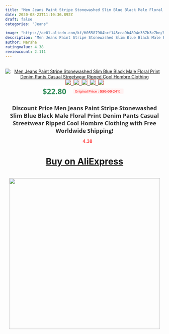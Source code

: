 ```yaml
---
title: "Men Jeans Paint Stripe Stonewashed Slim Blue Black Male Floral Print Denim Pants Casual Streetwear Ripped Cool Hombre Clothing"
date: 2020-08-23T11:10:36.892Z
draft: false
categories: "Jeans"

image: "https://ae01.alicdn.com/kf/H05587904bcf145cca9b4894e337b3e7bn/Men-Jeans-Paint-Stripe-Stonewashed-Slim-Blue-Black-Male-Floral-Print-Denim-Pants-Casual-Streetwear-Ripped.jpg"
description: "Men Jeans Paint Stripe Stonewashed Slim Blue Black Male Floral Print Denim Pants Casual Streetwear Ripped Cool Hombre Clothing"
author: Marsha
ratingvalue: 4.38
reviewcount: 2.111
---
```

<br>
<div style="text-align: center;">
<a href="https://s.click.aliexpress.com/e/_ApFo4H" target="_blank" rel="nofollow noopener noreferrer"><img alt="Men Jeans Paint Stripe Stonewashed Slim Blue Black Male Floral Print Denim Pants Casual Streetwear Ripped Cool Hombre Clothing" class="magnifier-image" src="https://ae01.alicdn.com/kf/H05587904bcf145cca9b4894e337b3e7bn/Men-Jeans-Paint-Stripe-Stonewashed-Slim-Blue-Black-Male-Floral-Print-Denim-Pants-Casual-Streetwear-Ripped.jpg_640x640.jpg">
<br>
<img style="border:1px solid salmon" src="https://ae01.alicdn.com/kf/H05587904bcf145cca9b4894e337b3e7bn/Men-Jeans-Paint-Stripe-Stonewashed-Slim-Blue-Black-Male-Floral-Print-Denim-Pants-Casual-Streetwear-Ripped.jpg_120x120.jpg">&nbsp;&nbsp;<img style="border:1px solid salmon" src="https://ae01.alicdn.com/kf/H019da0663d4f48f3b1413b96c4728e5cs/Men-Jeans-Paint-Stripe-Stonewashed-Slim-Blue-Black-Male-Floral-Print-Denim-Pants-Casual-Streetwear-Ripped.jpg_120x120.jpg">&nbsp;&nbsp;<img style="border:1px solid salmon" src="https://ae01.alicdn.com/kf/H6e03d35e902549b38801cf07e10ba77eo/Men-Jeans-Paint-Stripe-Stonewashed-Slim-Blue-Black-Male-Floral-Print-Denim-Pants-Casual-Streetwear-Ripped.jpg_120x120.jpg">&nbsp;&nbsp;<img style="border:1px solid salmon" src="https://ae01.alicdn.com/kf/H4c8a005a685d4d63b3e96fc2c800f027c/Men-Jeans-Paint-Stripe-Stonewashed-Slim-Blue-Black-Male-Floral-Print-Denim-Pants-Casual-Streetwear-Ripped.jpg_120x120.jpg">&nbsp;&nbsp;<img style="border:1px solid salmon" src="https://ae01.alicdn.com/kf/H89e4981779eb4acbb82d3937f63c3af5p/Men-Jeans-Paint-Stripe-Stonewashed-Slim-Blue-Black-Male-Floral-Print-Denim-Pants-Casual-Streetwear-Ripped.jpg_120x120.jpg"></a></div><br0>
<div style="text-align: center;"><span style="background-color: white; border: 0px; box-sizing: border-box; color: seagreen; display: inline-block; font-family: &quot;open sans&quot; , &quot;arial&quot; , &quot;helvetica&quot; , sans-serif , &quot;heiti&quot;; font-size: 24px; font-stretch: inherit; font-weight: 700; line-height: inherit; margin: 0px 10px 0px 0px; padding: 0px; vertical-align: middle;">$22.80 </span>
<span style="background: rgb(255 , 241 , 241); border-radius: 3px; border: 0px; box-sizing: border-box; color: #ff4747; display: inline-block; font-family: inherit; font-size: 12px; font-stretch: inherit; font-style: inherit; font-variant: inherit; font-weight: 600; line-height: inherit; margin: 0px; padding: 2px 5px; transform: scale(0.9); vertical-align: middle;">Original Price : <b style="text-decoration: line-through;">$30.00 </b> 24%&nbsp;&nbsp;</span></div>
<h1 style="color: #333333; display: inline-block; font-family: &quot;open sans&quot; , &quot;arial&quot; , &quot;helvetica&quot; , sans-serif , &quot;heiti&quot;; font-size: 18px; font-stretch: inherit; font-weight: 700; text-align: center;">Discount Price Men Jeans Paint Stripe Stonewashed Slim Blue Black Male Floral Print Denim Pants Casual Streetwear Ripped Cool Hombre Clothing with Free Worldwide Shipping!</h1>
<div style="color: #ff4747; text-align: center;">
<img src="https://4.bp.blogspot.com/-M0ZcTcb-5uY/XleCXlxnR4I/AAAAAAAAAEc/OrjgMkXV1oMQFaCRZj5HQwOCBcu3w1FegCPcBGAYYCw/s1600/star.png" style="height: 15px;">&nbsp;<b>4.38</b></div>
<div class="button_cont" align="center"><a class="buynow_a" href="https://s.click.aliexpress.com/e/_ApFo4H" target="_blank" rel="nofollow noopener noreferrer"><H1>Buy on AliExpress</H1></a></div><br>
<div class="separator" style="clear: both; text-align: center;">
<img src="https://lh3.googleusercontent.com/-pTy5HemUv9M/XlePHvY0dAI/AAAAAAAAAE4/0nX5iRUoIWY8eMW9Dpxeirr157OZliDIgCLcBGAsYHQ/s1600/badge.gif" width="480">
</div>
